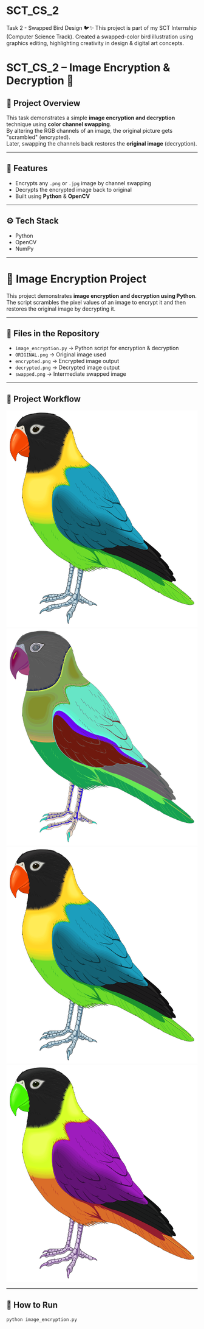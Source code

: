 # SCT_CS_2
Task 2 - Swapped Bird Design 🐦✨   This project is part of my SCT Internship (Computer Science Track).   Created a swapped-color bird illustration using graphics editing, highlighting creativity in design &amp; digital art concepts.  
# SCT_CS_2 – Image Encryption & Decryption 🔐

## 📌 Project Overview
This task demonstrates a simple **image encryption and decryption** technique using **color channel swapping**.  
By altering the RGB channels of an image, the original picture gets "scrambled" (encrypted).  
Later, swapping the channels back restores the **original image** (decryption).

---

## 🚀 Features
- Encrypts any `.png` or `.jpg` image by channel swapping
- Decrypts the encrypted image back to original
- Built using **Python** & **OpenCV**

---

## ⚙️ Tech Stack
- Python
- OpenCV
- NumPy

---
# 🔐 Image Encryption Project

This project demonstrates **image encryption and decryption using Python**.  
The script scrambles the pixel values of an image to encrypt it and then restores the original image by decrypting it.

---

## 📂 Files in the Repository
- `image_encryption.py` → Python script for encryption & decryption  
- `ORIGINAL.png` → Original image used  
- `encrypted.png` → Encrypted image output  
- `decrypted.png` → Decrypted image output  
- `swapped.png` → Intermediate swapped image  

---

## 📸 Project Workflow

![Original](ImageEncryptionProject/ORIGINAL.png)
![Encrypted](ImageEncryptionProject/encrypted.png)
![Decrypted](ImageEncryptionProject/decrypted.png)
![Swapped](ImageEncryptionProject/swapped.png)


---

## 🚀 How to Run
```bash
python image_encryption.py

